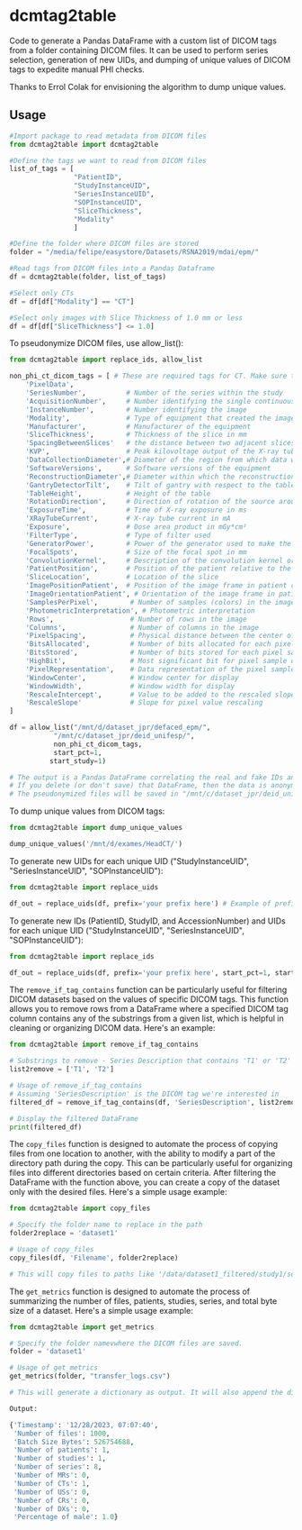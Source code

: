 # dcmtag2table
Code to generate a Pandas DataFrame with a custom list of DICOM tags from a folder containing DICOM files.
It can be used to perform series selection, generation of new UIDs, and dumping of unique values of DICOM tags to expedite manual PHI checks.

Thanks to Errol Colak for envisioning the algorithm to dump unique values. 

## Usage

```python
#Import package to read metadata from DICOM files
from dcmtag2table import dcmtag2table

#Define the tags we want to read from DICOM files
list_of_tags = [
                "PatientID",
                "StudyInstanceUID",
                "SeriesInstanceUID",
                "SOPInstanceUID",
                "SliceThickness",
                "Modality"
                ]

#Define the folder where DICOM files are stored
folder = "/media/felipe/easystore/Datasets/RSNA2019/mdai/epm/"

#Read tags from DICOM files into a Pandas Dataframe
df = dcmtag2table(folder, list_of_tags)

#Select only CTs
df = df[df["Modality"] == "CT"]

#Select only images with Slice Thickness of 1.0 mm or less
df = df[df["SliceThickness"] <= 1.0]

```

To pseudonymize DICOM files, use allow_list():

```python
from dcmtag2table import replace_ids, allow_list

non_phi_ct_dicom_tags = [ # These are required tags for CT. Make sure to change this when working with other modalities (MR, CR, US)
    'PixelData',
    'SeriesNumber',          # Number of the series within the study
    'AcquisitionNumber',     # Number identifying the single continuous gathering of data
    'InstanceNumber',        # Number identifying the image
    'Modality',              # Type of equipment that created the image (CT for computed tomography)
    'Manufacturer',          # Manufacturer of the equipment
    'SliceThickness',        # Thickness of the slice in mm
    'SpacingBetweenSlices'   # the distance between two adjacent slices in millimeters, measured from the center of each slice to the center of the other slice
    'KVP',                   # Peak kilovoltage output of the X-ray tube used
    'DataCollectionDiameter',# Diameter of the region from which data were collected
    'SoftwareVersions',      # Software versions of the equipment
    'ReconstructionDiameter',# Diameter within which the reconstruction is performed
    'GantryDetectorTilt',    # Tilt of gantry with respect to the table
    'TableHeight',           # Height of the table
    'RotationDirection',     # Direction of rotation of the source around the patient (CW or CCW)
    'ExposureTime',          # Time of X-ray exposure in ms
    'XRayTubeCurrent',       # X-ray tube current in mA
    'Exposure',              # Dose area product in mGy*cm²
    'FilterType',            # Type of filter used
    'GeneratorPower',        # Power of the generator used to make the exposure in kW
    'FocalSpots',            # Size of the focal spot in mm
    'ConvolutionKernel',     # Description of the convolution kernel or kernels used for the reconstruction
    'PatientPosition',       # Position of the patient relative to the imaging equipment space
    'SliceLocation',         # Location of the slice
    'ImagePositionPatient',  # Position of the image frame in patient coordinates
    'ImageOrientationPatient', # Orientation of the image frame in patient coordinates
    'SamplesPerPixel',        # Number of samples (colors) in the image
    'PhotometricInterpretation', # Photometric interpretation
    'Rows',                   # Number of rows in the image
    'Columns',                # Number of columns in the image
    'PixelSpacing',           # Physical distance between the center of each pixel
    'BitsAllocated',          # Number of bits allocated for each pixel sample
    'BitsStored',             # Number of bits stored for each pixel sample
    'HighBit',                # Most significant bit for pixel sample data
    'PixelRepresentation',    # Data representation of the pixel samples
    'WindowCenter',           # Window center for display
    'WindowWidth',            # Window width for display
    'RescaleIntercept',       # Value to be added to the rescaled slope intercept
    'RescaleSlope'            # Slope for pixel value rescaling
]

df = allow_list("/mnt/d/dataset_jpr/defaced_epm/", 
           "/mnt/c/dataset_jpr/deid_unifesp/",
           non_phi_ct_dicom_tags,
           start_pct=1,
          start_study=1)

# The output is a Pandas DataFrame correlating the real and fake IDs and UIDs.
# If you delete (or don't save) that DataFrame, then the data is anonymized, since the is no way to reidentify the studies.
# The pseudonymized files will be saved in "/mnt/c/dataset_jpr/deid_unifesp/".

```

To dump unique values from DICOM tags:

```python
from dcmtag2table import dump_unique_values

dump_unique_values('/mnt/d/exames/HeadCT/')

```

To generate new UIDs for each unique UID ("StudyInstanceUID", "SeriesInstanceUID", "SOPInstanceUID"):

```python
from dcmtag2table import replace_uids

df_out = replace_uids(df, prefix='your prefix here') # Example of prefix: "1.2.840.12345."
```

To generate new IDs (PatientID, StudyID, and AccessionNumber) and UIDs for each unique UID ("StudyInstanceUID", "SeriesInstanceUID", "SOPInstanceUID"):

```python
from dcmtag2table import replace_ids

df_out = replace_uids(df, prefix='your prefix here', start_pct=1, start_study=1) # Example of prefix: "1.2.840.12345."
```

The `remove_if_tag_contains` function can be particularly useful for filtering DICOM datasets based on the values of specific DICOM tags. This function allows you to remove rows from a DataFrame where a specified DICOM tag column contains any of the substrings from a given list, which is helpful in cleaning or organizing DICOM data. Here's an example:

```python
from dcmtag2table import remove_if_tag_contains

# Substrings to remove - Series Description that contains 'T1' or 'T2'
list2remove = ['T1', 'T2']

# Usage of remove_if_tag_contains
# Assuming 'SeriesDescription' is the DICOM tag we're interested in
filtered_df = remove_if_tag_contains(df, 'SeriesDescription', list2remove)

# Display the filtered DataFrame
print(filtered_df)
```


The `copy_files` function is designed to automate the process of copying files from one location to another, with the ability to modify a part of the directory path during the copy. This can be particularly useful for organizing files into different directories based on certain criteria. After filtering the DataFrame with the function above, you can create a copy of the dataset only with the desired files. Here's a simple usage example:

```python
from dcmtag2table import copy_files

# Specify the folder name to replace in the path
folder2replace = 'dataset1'

# Usage of copy_files
copy_files(df, 'Filename', folder2replace)

# This will copy files to paths like '/data/dataset1_filtered/study1/series1/image1.dcm', etc.
```

The `get_metrics` function is designed to automate the process of summarizing the number of files, patients, studies, series, and total byte size of a dataset. Here's a simple usage example:

```python
from dcmtag2table import get_metrics

# Specify the folder namevwhere the DICOM files are saved.
folder = 'dataset1'

# Usage of get_metrics
get_metrics(folder, "transfer_logs.csv")

# This will generate a dictionary as output. It will also append the dictionary to transfer_logs.csv.

Output:

{'Timestamp': '12/28/2023, 07:07:40',
 'Number of files': 1000,
 'Batch Size Bytes': 526754688,
 'Number of patients': 1,
 'Number of studies': 1,
 'Number of series': 8,
 'Number of MRs': 0,
 'Number of CTs': 1,
 'Number of USs': 0,
 'Number of CRs': 0,
 'Number of DXs': 0,
 'Percentage of male': 1.0}

```
